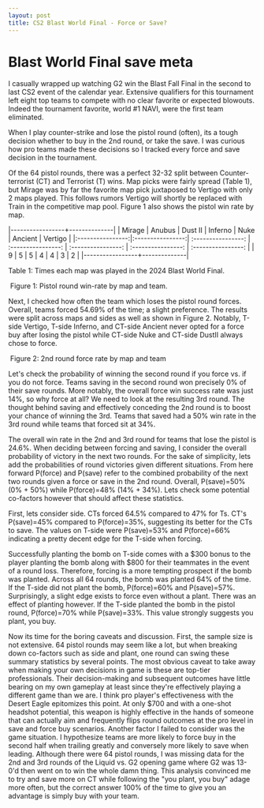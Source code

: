 ```yaml
---
layout: post
title: CS2 Blast World Final - Force or Save?
---
```


# Blast World Final save meta

I casually wrapped up watching G2 win the Blast Fall Final in the second to last CS2 event of the calendar year. Extensive qualifiers for this tournament left eight top teams to compete with no clear favorite or expected blowouts. Indeed the tournament favorite, world #1 NAVI, were the first team eliminated.

When I play counter-strike and lose the pistol round (often), its a tough decision whether to buy in the 2nd round, or take the save. I was curious how pro teams made these decisions so I tracked every force and save decision in the tournament.

Of the 64 pistol rounds, there was a perfect 32-32 split between Counter-terrorist (CT) and Terrorist (T) wins. Map picks were fairly spread (Table 1), but Mirage was by far the favorite map pick juxtaposed to Vertigo with only 2 maps played. This follows rumors Vertigo will shortly be replaced with Train in the competitive map pool. Figure 1 also shows the pistol win rate by map.

|-----------------+--------------|
| Mirage | Anubus | Dust II | Inferno | Nuke | Ancient | Vertigo | 
|:----------------:|:----------------:| :----------------: | :----------------: | :----------------: | :----------------: | :----------------: |
| 9 | 5 | 5 | 4 | 4 | 3 | 2 |
|-----------------+--------------|

Table 1: Times each map was played in the 2024 Blast World Final.

<img src="{{ site.url }}{{ site.baseurl }}/assets/images/piston_win_rate.png" alt="">
Figure 1: Pistol round win-rate by map and team.

Next, I checked how often the team which loses the pistol round forces. Overall, teams forced 54.69% of the time; a slight preference. The results were split across maps and sides as well as shown in Figure 2. Notably, T-side Vertigo, T-side Inferno, and CT-side Ancient never opted for a force buy after losing the pistol while CT-side Nuke and CT-side DustII always chose to force.

<img src="{{ site.url }}{{ site.baseurl }}/assets/images/force_rate.png" alt="">
Figure 2: 2nd round force rate by map and team

Let's check the probability of winning the second round if you force vs. if you do not force. Teams saving in the second round won precisely 0% of their save rounds. More notably, the overall force win success rate was just 14%, so why force at all? We need to look at the resulting 3rd round. The thought behind saving and effectively conceding the 2nd round is to boost your chance of winning the 3rd. Teams that saved had a 50% win rate in the 3rd round while teams that forced sit at 34%.

The overall win rate in the 2nd and 3rd round for teams that lose the pistol is 24.6%. When deciding between forcing and saving, I consider the overall probability of victory in the next two rounds. For the sake of simplicity, lets add the probabilities of round victories given different situations. From here forward P(force) and P(save) refer to the combined probability of the next two rounds given a force or save in the 2nd round. Overall, P(save)=50% (0% + 50%) while P(force)=48% (14% + 34%). Lets check some potential co-factors however that should affect these statistics.

First, lets consider side. CTs forced 64.5% compared to 47% for Ts. CT's P(save)=45%  compared to P(force)=35%, suggesting its better for the CTs to save. The values on T-side were P(save)=53% and P(force)=66% indicating a pretty decent edge for the T-side when forcing.

Successfully planting the bomb on T-side comes with a $300 bonus to the player planting the bomb along with $800 for their teammates in the event of a round loss. Therefore, forcing is a more tempting prospect if the bomb was planted. Across all 64 rounds, the bomb was planted 64% of the time. If the T-side did not plant the bomb, P(force)=60% and P(save)=57%. Surprisingly, a slight edge exists to force even without a plant. There was an effect of planting however. If the T-side planted the bomb in the pistol round, P(force)=70% while P(save)=33%. This value strongly suggests you plant, you buy. 

Now its time for the boring caveats and discussion. First, the sample size is not extensive. 64 pistol rounds may seem like a lot, but when breaking down co-factors such as side and plant, one round can swing these summary statistics by several points. The most obvious caveat to take away when making your own decisions in game is these are top-tier professionals. Their decision-making and subsequent outcomes have little bearing on my own gameplay at least since they're effectively playing a different game than we are. I think pro player's effectiveness with the Desert Eagle epitomizes this point. At only $700 and with a one-shot headshot potential, this weapon is highly effective in the hands of someone that can actually aim and frequently flips round outcomes at the pro level in save and force buy scenarios. Another factor I failed to consider was the game situation. I hypothesize teams are more likely to force buy in the second half when trailing greatly and conversely more likely to save when leading. Although there were 64 pistol rounds, I was missing data for the 2nd and 3rd rounds of the Liquid vs. G2 opening game where G2 was 13-0'd then went on to win the whole damn thing. This analysis convinced me to try and save more on CT while following the "you plant, you buy" adage more often, but the correct answer 100% of the time to give you an advantage is simply buy with your team.

